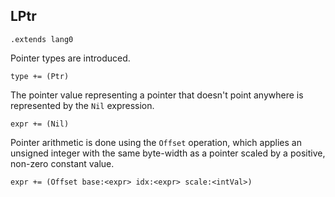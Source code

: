 ## LPtr

```grammar
.extends lang0
```

Pointer types are introduced.

```grammar
type += (Ptr)
```

The pointer value representing a pointer that doesn't point anywhere is
represented by the `Nil` expression.

```grammar
expr += (Nil)
```

Pointer arithmetic is done using the `Offset` operation, which applies an
unsigned integer with the same byte-width as a pointer scaled by a positive,
non-zero constant value.

```grammar
expr += (Offset base:<expr> idx:<expr> scale:<intVal>)
```
